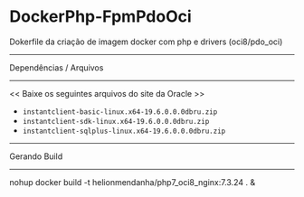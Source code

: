 # DockerPhp-FpmPdoOci
Dokerfile da criação de imagem docker com php e drivers (oci8/pdo_oci) 

*********
Dependências / Arquivos
*********
<< Baixe os seguintes arquivos do site da Oracle >>
-  `instantclient-basic-linux.x64-19.6.0.0.0dbru.zip`
-  `instantclient-sdk-linux.x64-19.6.0.0.0dbru.zip`
-  `instantclient-sqlplus-linux.x64-19.6.0.0.0dbru.zip`


*********
Gerando Build
*********
nohup docker build -t helionmendanha/php7_oci8_nginx:7.3.24 . &